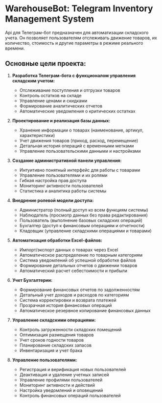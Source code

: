 # WarehouseBot: Telegram Inventory Management System

Api для Телеграм-бот предназначен для автоматизации складского учета. Он позволяет пользователям отслеживать движение товаров, их количество, стоимость и другие параметры в режиме реального времени.

## Основные цели проекта:

1. **Разработка Телеграм-бота с функционалом управления складским учетом:**
   - Отслеживание поступления и отгрузки товаров
   - Контроль остатков на складе
   - Управление ценами и скидками
   - Формирование аналитических отчетов
   - Автоматические уведомления о критических остатках

2. **Проектирование и реализация базы данных:**
   - Хранение информации о товарах (наименование, артикул, характеристики)
   - Учет движения товаров (приход, расход, перемещение)
   - Детальная история операций с временными метками
   - Управление пользовательскими данными и настройками

3. **Создание административной панели управления:**
   - Интуитивно понятный интерфейс для работы с товарами
   - Управление пользователями и их ролями
   - Гибкая настройка прав доступа
   - Мониторинг активности пользователей
   - Статистика и аналитика работы системы

4. **Внедрение ролевой модели доступа:**
   - Администратор (полный доступ ко всем функциям системы)
   - Наблюдатель (просмотр данных без права редактирования)
   - Пользователь (выполнение базовых складских операций)
   - Бухгалтер (доступ к финансовым операциям и отчетности)
   - Кладовщик (управление складскими операциями и товарами)

5. **Автоматизация обработки Excel-файлов:**
   - Импорт/экспорт данных о товарах через Excel
   - Автоматическое распределение по товарным категориям
   - Система уведомлений об успешной обработке файлов
   - Формирование детальных отчетов о движении товаров
   - Автоматический расчет себестоимости и прибыли

6. **Учет Бухгалтерии:**
   - Формирование финансовых отчетов по задолженностям
   - Детальный учет доходов и расходов по категориям
   - Система корректировки и возврата платежей
   - Прозрачная история финансовых операций
   - Автоматическое резервное копирование финансовых данных

7. **Управление складскими операциями:**
   - Контроль загруженности складских помещений
   - Оптимизация размещения товаров
   - Учет сроков годности товаров
   - Планирование складских запасов
   - Инвентаризация и учет брака

8. **Управление пользователями:**
   - Регистрация и верификация новых пользователей
   - Деактивация и удаление учетных записей
   - Управление профилями пользователей
   - Мониторинг активности и действий
   - Настройка уведомлений и оповещений
   - Контроль финансовых операций пользователей

